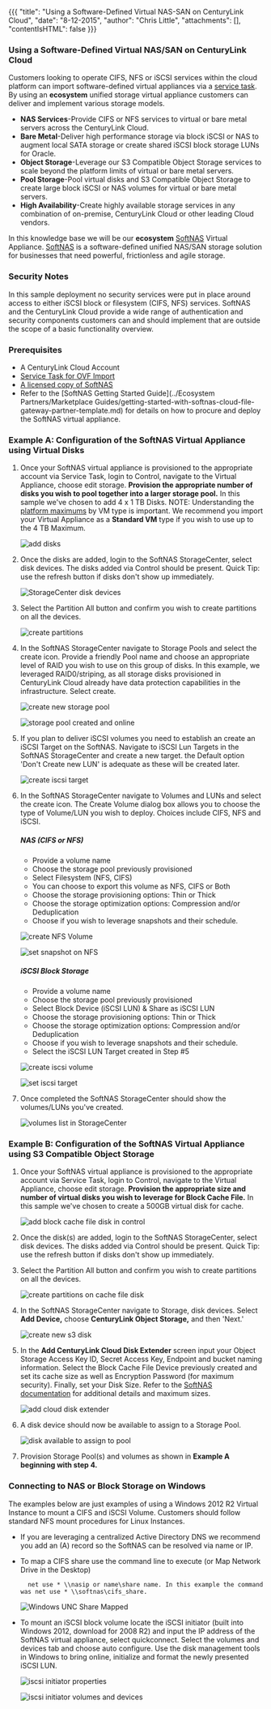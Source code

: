 {{{
  "title": "Using a Software-Defined Virtual NAS-SAN on CenturyLink Cloud",
  "date": "8-12-2015",
  "author": "Chris Little",
  "attachments": [],
  "contentIsHTML": false
}}}

### Using a Software-Defined Virtual NAS/SAN on CenturyLink Cloud
Customers looking to operate CIFS, NFS or iSCSI services within the cloud platform can import software-defined virtual appliances via a [service task](//www.ctl.io/products/support/service-tasks). By using an **ecosystem** unified storage virtual appliance customers can deliver and implement various storage models.

* **NAS Services**-Provide CIFS or NFS services to virtual or bare metal servers across the CenturyLink Cloud.  
* **Bare Metal**-Deliver high performance storage via block iSCSI or NAS to augment local SATA storage or create shared iSCSI block storage LUNs for Oracle.
* **Object Storage**-Leverage our S3 Compatible Object Storage services to scale beyond the platform limits of virtual or bare metal servers.
* **Pool Storage**-Pool virtual disks and S3 Compatible Object Storage to create large block iSCSI or NAS volumes for virtual or bare metal servers.
* **High Availability**-Create highly available storage services in any combination of on-premise, CenturyLink Cloud or other leading Cloud vendors.  

In this knowledge base we will be our **ecosystem** [SoftNAS](//www.softnas.com) Virtual Appliance. [SoftNAS](//www.softnas.com) is a software-defined unified NAS/SAN storage solution for businesses that need powerful, frictionless and agile storage.

### Security Notes
In this sample deployment no security services were put in place around access to either iSCSI block or filesystem (CIFS, NFS) services. SoftNAS and the CenturyLink Cloud provide a wide range of authentication and security components customers can and should implement that are outside the scope of a basic functionality overview.

### Prerequisites

* A CenturyLink Cloud Account
* [Service Task for OVF Import](//www.ctl.io/products/support/service-tasks)
* [A licensed copy of SoftNAS](//www.softnas.com/wp/purchase)
* Refer to the [SoftNAS Getting Started Guide](../Ecosystem Partners/Marketplace Guides/getting-started-with-softnas-cloud-file-gateway-partner-template.md) for details on how to procure and deploy the SoftNAS virtual appliance.

### Example A: Configuration of the SoftNAS Virtual Appliance using Virtual Disks

1. Once your SoftNAS virtual appliance is provisioned to the appropriate account via Service Task, login to Control, navigate to the Virtual Appliance, choose edit storage. **Provision the appropriate number of disks you wish to pool together into a larger storage pool.** In this sample we've chosen to add 4 x 1 TB Disks. NOTE: Understanding the [platform maximums](../Servers/cloud-server-instance-size-and-performance.md) by VM type is important. We recommend you import your Virtual Appliance as a **Standard VM** type if you wish to use up to the 4 TB Maximum.

    ![add disks](../images/using-a-software-defined-virtual-nassan-on-centurylink-cloud-01.png)

2. Once the disks are added, login to the SoftNAS StorageCenter, select disk devices. The disks added via Control should be present. Quick Tip: use the refresh button if disks don't show up immediately.

    ![StorageCenter disk devices](../images/using-a-software-defined-virtual-nassan-on-centurylink-cloud-02.png)

3. Select the Partition All button and confirm you wish to create partitions on all the devices.

    ![create partitions](../images/using-a-software-defined-virtual-nassan-on-centurylink-cloud-03.png)

4. In the SoftNAS StorageCenter navigate to Storage Pools and select the create icon. Provide a friendly Pool name and choose an appropriate level of RAID you wish to use on this group of disks. In this example, we leveraged RAID0/striping, as all storage disks provisioned in CenturyLink Cloud already have data protection capabilities in the infrastructure. Select create.

    ![create new storage pool](../images/using-a-software-defined-virtual-nassan-on-centurylink-cloud-04.png)

    ![storage pool created and online](../images/using-a-software-defined-virtual-nassan-on-centurylink-cloud-05.png)

5. If you plan to deliver iSCSI volumes you need to establish an create an iSCSI Target on the SoftNAS. Navigate to iSCSI Lun Targets in the SoftNAS StorageCenter and create a new target. the Default option 'Don't Create new LUN' is adequate as these will be created later.

    ![create iscsi target](../images/using-a-software-defined-virtual-nassan-on-centurylink-cloud-06.png)

6. In the SoftNAS StorageCenter navigate to Volumes and LUNs and select the create icon. The Create Volume dialog box allows you to choose the type of Volume/LUN you wish to deploy. Choices include CIFS, NFS and iSCSI.

    ##### NAS (CIFS or NFS)
    * Provide a volume name
    * Choose the storage pool previously provisioned
    * Select Filesystem (NFS, CIFS)
    * You can choose to export this volume as NFS, CIFS or Both
    * Choose the storage provisioning options: Thin or Thick
    * Choose the storage optimization options: Compression and/or Deduplication
    * Choose if you wish to leverage snapshots and their schedule.

    ![create NFS Volume](../images/using-a-software-defined-virtual-nassan-on-centurylink-cloud-07.png)

    ![set snapshot on NFS](../images/using-a-software-defined-virtual-nassan-on-centurylink-cloud-08.png)

    ##### iSCSI Block Storage
    * Provide a volume name
    * Choose the storage pool previously provisioned
    * Select Block Device (iSCSI LUN) &amp; Share as iSCSI LUN
    * Choose the storage provisioning options: Thin or Thick
    * Choose the storage optimization options: Compression and/or Deduplication
    * Choose if you wish to leverage snapshots and their schedule.
    * Select the iSCSI LUN Target created in Step #5

    ![create iscsi volume](../images/using-a-software-defined-virtual-nassan-on-centurylink-cloud-09.png)

    ![set iscsi target](../images/using-a-software-defined-virtual-nassan-on-centurylink-cloud-10.png)

7. Once completed the SoftNAS StorageCenter should show the volumes/LUNs you've created.

    ![volumes list in StorageCenter](../images/using-a-software-defined-virtual-nassan-on-centurylink-cloud-11.png)

### Example B: Configuration of the SoftNAS Virtual Appliance using S3 Compatible Object Storage

1. Once your SoftNAS virtual appliance is provisioned to the appropriate account via Service Task, login to Control, navigate to the Virtual Appliance, choose edit storage. **Provision the appropriate size and number of virtual disks you wish to leverage for Block Cache File.** In this sample we've chosen to create a 500GB virtual disk for cache.

    ![add block cache file disk in control](../images/using-a-software-defined-virtual-nassan-on-centurylink-cloud-19.png)

2. Once the disk(s) are added, login to the SoftNAS StorageCenter, select disk devices. The disks added via Control should be present. Quick Tip: use the refresh button if disks don't show up immediately.

3. Select the Partition All button and confirm you wish to create partitions on all the devices.

    ![create partitions on cache file disk](../images/using-a-software-defined-virtual-nassan-on-centurylink-cloud-15.png)

4. In the SoftNAS StorageCenter navigate to Storage, disk devices.  Select **Add Device,** choose **CenturyLink Object Storage,** and then 'Next.'

    ![create new s3 disk](../images/using-a-software-defined-virtual-nassan-on-centurylink-cloud-16.png)

5. In the **Add CenturyLink Cloud Disk Extender** screen input your Object Storage Access Key ID, Secret Access Key, Endpoint and bucket naming information.  Select the Block Cache File Device previously created and set its cache size as well as Encryption Password (for maximum security).  Finally, set your Disk Size.  Refer to the [SoftNAS documentation](//www.softnas.com/docs/softnas/v3/html-reference-guide/) for additional details and maximum sizes.

    ![add cloud disk extender](../images/using-a-software-defined-virtual-nassan-on-centurylink-cloud-17.png)

6. A disk device should now be available to assign to a Storage Pool.

    ![disk available to assign to pool](../images/using-a-software-defined-virtual-nassan-on-centurylink-cloud-18.png)

7.  Provision Storage Pool(s) and volumes as shown in **Example A beginning with step 4.**

### Connecting to NAS or Block Storage on Windows
The examples below are just examples of using a Windows 2012 R2 Virtual Instance to mount a CIFS and iSCSI Volume. Customers should follow standard NFS mount procedures for Linux Instances.
  * If you are leveraging a centralized Active Directory DNS we recommend you add an (A) record so the SoftNAS can be resolved via name or IP.
  * To map a CIFS share use the command line to execute (or Map Network Drive in the Desktop)

      ```
        net use * \\nasip or name\share name. In this example the command was net use * \\softnas\cifs_share.
      ```

    ![Windows UNC Share Mapped](../images/using-a-software-defined-virtual-nassan-on-centurylink-cloud-12.png)

  * To mount an iSCSI block volume locate the iSCSI initiator (built into Windows 2012, download for 2008 R2) and input the IP address of the SoftNAS virtual appliance, select quickconnect. Select the volumes and devices tab and choose auto configure. Use the disk management tools in Windows to bring online, initialize and format the newly presented iSCSI LUN.

    ![iscsi initiator properties](../images/using-a-software-defined-virtual-nassan-on-centurylink-cloud-13.png)

    ![iscsi initiator volumes and devices](../images/using-a-software-defined-virtual-nassan-on-centurylink-cloud-14.png)

